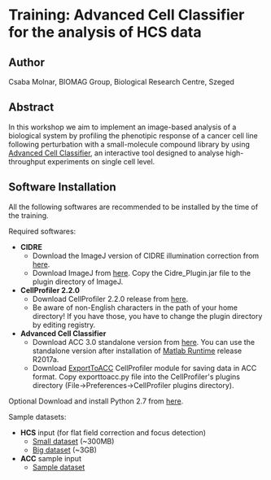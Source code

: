 # Training: Advanced Cell Classifier for the analysis of HCS data

## Author

Csaba Molnar, BIOMAG Group, Biological Research Centre, Szeged

## Abstract

In this workshop we aim to implement an image-based analysis of a biological system by profiling the phenotipic response of a cancer cell line following perturbation with a small-molecule compound library by using [Advanced Cell Classifier](https://www.cellclassifier.org/), an interactive tool designed to analyse high-throughput experiments on single cell level.

## Software Installation

All the following softwares are recommended to be installed by the time of the training.

Required softwares:

- __CIDRE__
  - Download the ImageJ version of CIDRE illumination correction from [here](https://github.com/smithk/cidre).
  - Download ImageJ from [here](https://imagej.net/Fiji/Downloads). Copy the Cidre_Plugin.jar file to the plugin directory of ImageJ.
- __CellProfiler 2.2.0__
  - Download CellProfiler 2.2.0 release from [here](http://cellprofiler.org/previous_releases/).
  - Be aware of non-English characters in the path of your home directory! If you have those, you have to change the plugin directory by editing registry.
- __Advanced Cell Classifier__
  - Download ACC 3.0 standalone version from [here](http://www.cellclassifier.org/download/). You can use the standalone version after installation of [Matlab Runtime](https://se.mathworks.com/products/compiler/matlab-runtime.html) release R2017a.
  - Download [ExportToACC](http://eucaiorg.ipage.com/ACC/wp-content/uploads/2016/07/ExportToACCmodule.zip) CellProfiler module for saving data in ACC format. Copy exporttoacc.py file into the CellProfiler's plugins directory (File->Preferences->CellProfiler plugins directory).

Optional
  Download and install Python 2.7 from [here](https://www.python.org/download/releases/2.7/).

Sample datasets:

- __HCS__ input (for flat field correction and focus detection)
  - [Small dataset](https://drive.google.com/open?id=1WEhhCirTY--eyRZ_Siv9R0evXE-nRtN2) (~300MB)
  - [Big dataset](https://drive.google.com/open?id=1qlLCxCqjEl5pOefEH1ktkwZJ2LwgVVg1) (~3GB)
- __ACC__ sample input
  - [Sample dataset](http://acc.ethz.ch/imagecounter/downloadPage.php?fileName=ACC/Test-ProjectFolder01.zip)
